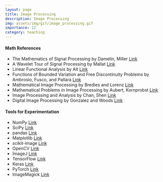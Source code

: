 ```yaml
---
layout: page
title: Image Processing
description: Image Processing
img: assets/img/gif/image_processing.gif
importance: 12
category: teaching
---
```


#### Math References

* The Mathematics of Signal Processing by Damelin, Miller [Link](https://www.cambridgebookshop.co.uk/products/the-mathematics-of-signal-processing)
* A Wavelet Tour of Signal Processing by Mallat [Link](https://www.elsevier.com/books/a-wavelet-tour-of-signal-processing/mallat/978-0-12-374370-1)
* Linear Functional Analysis by Alt [Link](https://link.springer.com/book/10.1007/978-1-4471-7280-2)
* Functions of Bounded Variation and Free Discontinuity Problems by Ambrosio, Fusco, and Pallara [Link](https://global.oup.com/academic/product/functions-of-bounded-variation-and-free-discontinuity-problems-9780198502456?cc=de&lang=en&)
* Mathematical Image Processing  by Bredies and Lorenz [Link](https://link.springer.com/book/10.1007/978-3-030-01458-2)
* Mathematical Problems in Image Processing by Aubert, Kornprobst [Link](https://link.springer.com/book/10.1007/978-0-387-44588-5)
* Image Processing and Analysis by Chan, Shen [Link](https://epubs.siam.org/doi/book/10.1137/1.9780898717877)
* Digital Image Processing by Gonzalez and Woods [Link](https://www.pearson.com/en-us/subject-catalog/p/digital-image-processing/P200000003224?view=educator)
 
#### Tools for Experimentation

* NumPy [Link](https://numpy.org/)
* SciPy [Link](https://scipy.org/)
* pandas [Link](https://pandas.pydata.org/)
* Matplotlib [Link](https://matplotlib.org/)
* scikit-image [Link](https://scikit-image.org/)
* OpenCV [Link](https://opencv.org/)
* ImageJ [Link](https://imagej.net/)
* TensorFlow [Link](https://www.tensorflow.org/)
* Keras [Link](https://keras.io/)
* PyTorch [Link](https://pytorch.org/)
* ImageMagick [Link](https://imagemagick.org/index.php)








